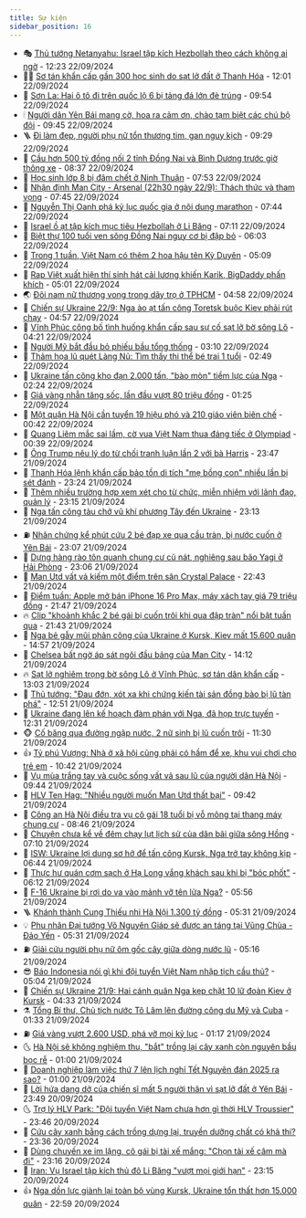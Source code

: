 ```yaml
---
title: Sự kiện
sidebar_position: 16
---
```


<!-- dantri-su-kien:START -->
- 🎭 [Thủ tướng Netanyahu: Israel tập kích Hezbollah theo cách không ai ngờ](https://dantri.com.vn/the-gioi/thu-tuong-netanyahu-israel-tap-kich-hezbollah-theo-cach-khong-ai-ngo-20240922191701944.htm) - 12:23 22/09/2024
- 👨‍🏫 [Sơ tán khẩn cấp gần 300 học sinh do sạt lở đất ở Thanh Hóa](https://dantri.com.vn/xa-hoi/so-tan-khan-cap-gan-300-hoc-sinh-do-sat-lo-dat-o-thanh-hoa-20240922184138879.htm) - 12:01 22/09/2024
- 🌮 [Sơn La: Hai ô tô đi trên quốc lộ 6 bị tảng đá lớn đè trúng](https://dantri.com.vn/xa-hoi/son-la-hai-o-to-di-tren-quoc-lo-6-bi-tang-da-lon-de-trung-20240922164642316.htm) - 09:54 22/09/2024
- 🕯 [Người dân Yên Bái mang cờ, hoa ra cảm ơn, chào tạm biệt các chú bộ đội](https://dantri.com.vn/xa-hoi/nguoi-dan-yen-bai-mang-co-hoa-ra-cam-on-chao-tam-biet-cac-chu-bo-doi-20240922163610085.htm) - 09:45 22/09/2024
- 🪜 [Đi làm đẹp, người phụ nữ tổn thương tim, gan nguy kịch](https://dantri.com.vn/suc-khoe/di-lam-dep-nguoi-phu-nu-ton-thuong-tim-gan-nguy-kich-20240922163351052.htm) - 09:29 22/09/2024
- 🐘 [Cầu hơn 500 tỷ đồng nối 2 tỉnh Đồng Nai và Bình Dương trước giờ thông xe](https://dantri.com.vn/xa-hoi/cau-hon-500-ty-dong-noi-2-tinh-dong-nai-va-binh-duong-truoc-gio-thong-xe-20240922131032094.htm) - 08:37 22/09/2024
- 🤔 [Học sinh lớp 8 bị đâm chết ở Ninh Thuận](https://dantri.com.vn/phap-luat/hoc-sinh-lop-8-bi-dam-chet-o-ninh-thuan-20240922143918184.htm) - 07:53 22/09/2024
- 🧠 [Nhận định Man City - Arsenal &lpar;22h30 ngày 22/9&rpar;: Thách thức và tham vọng](https://dantri.com.vn/the-thao/nhan-dinh-man-city-arsenal-22h30-ngay-229-thach-thuc-va-tham-vong-20240922144546941.htm) - 07:45 22/09/2024
- 📝 [Nguyễn Thị Oanh phá kỷ lục quốc gia ở nội dung marathon](https://dantri.com.vn/the-thao/nguyen-thi-oanh-pha-ky-luc-quoc-gia-o-noi-dung-marathon-20240922152407752.htm) - 07:44 22/09/2024
- 🦏 [Israel ồ ạt tập kích mục tiêu Hezbollah ở Li Băng](https://dantri.com.vn/the-gioi/israel-o-at-tap-kich-muc-tieu-hezbollah-o-li-bang-20240922130110702.htm) - 07:11 22/09/2024
- 🥰 [Biệt thự 100 tuổi ven sông Đồng Nai nguy cơ bị đập bỏ](https://dantri.com.vn/van-hoa/biet-thu-100-tuoi-ven-song-dong-nai-nguy-co-bi-dap-bo-20240921153530124.htm) - 06:03 22/09/2024
- 🤗 [Trong 1 tuần, Việt Nam có thêm 2 hoa hậu tên Kỳ Duyên](https://dantri.com.vn/giai-tri/trong-1-tuan-viet-nam-co-them-2-hoa-hau-ten-ky-duyen-20240922112353459.htm) - 05:09 22/09/2024
- 🌈 [Rap Việt xuất hiện thí sinh hát cải lương khiến Karik, BigDaddy phấn khích](https://dantri.com.vn/giai-tri/rap-viet-xuat-hien-thi-sinh-hat-cai-luong-khien-karik-bigdaddy-phan-khich-20240922113825538.htm) - 05:01 22/09/2024
- 🌏 [Đôi nam nữ thương vong trong dãy trọ ở TPHCM](https://dantri.com.vn/phap-luat/doi-nam-nu-thuong-vong-trong-day-tro-o-tphcm-20240922113108740.htm) - 04:58 22/09/2024
- 💄 [Chiến sự Ukraine 22/9: Nga ào ạt tấn công Toretsk buộc Kiev phải rút chạy](https://dantri.com.vn/the-gioi/chien-su-ukraine-229-nga-ao-at-tan-cong-toretsk-buoc-kiev-phai-rut-chay-20240922112419330.htm) - 04:57 22/09/2024
- 👺 [Vĩnh Phúc công bố tình huống khẩn cấp sau sự cố sạt lở bờ sông Lô](https://dantri.com.vn/xa-hoi/vinh-phuc-cong-bo-tinh-huong-khan-cap-sau-su-co-sat-lo-bo-song-lo-20240922111344369.htm) - 04:21 22/09/2024
- 👹 [Người Mỹ bắt đầu bỏ phiếu bầu tổng thống](https://dantri.com.vn/the-gioi/nguoi-my-bat-dau-bo-phieu-bau-tong-thong-20240922095832761.htm) - 03:10 22/09/2024
- 🌊 [Thảm họa lũ quét Làng Nủ: Tìm thấy thi thể bé trai 1 tuổi](https://dantri.com.vn/xa-hoi/tham-hoa-lu-quet-lang-nu-tim-thay-thi-the-be-trai-1-tuoi-20240922091817449.htm) - 02:49 22/09/2024
- 🤠 [Ukraine tấn công kho đạn 2.000 tấn, &quot;bào mòn&quot; tiềm lực của Nga](https://dantri.com.vn/the-gioi/ukraine-tan-cong-kho-dan-2000-tan-bao-mon-tiem-luc-cua-nga-20240922085805760.htm) - 02:24 22/09/2024
- 🎊 [Giá vàng nhẫn tăng sốc, lần đầu vượt 80 triệu đồng](https://dantri.com.vn/kinh-doanh/gia-vang-nhan-tang-soc-lan-dau-vuot-80-trieu-dong-20240921222208354.htm) - 01:25 22/09/2024
- 🐘 [Một quận Hà Nội cần tuyển 19 hiệu phó và 210 giáo viên biên chế](https://dantri.com.vn/giao-duc/mot-quan-ha-noi-can-tuyen-19-hieu-pho-va-210-giao-vien-bien-che-20240922073541014.htm) - 00:42 22/09/2024
- 💂 [Quang Liêm mắc sai lầm, cờ vua Việt Nam thua đáng tiếc ở Olympiad](https://dantri.com.vn/the-thao/quang-liem-mac-sai-lam-co-vua-viet-nam-thua-dang-tiec-o-olympiad-20240922073527013.htm) - 00:39 22/09/2024
- 👹 [Ông Trump nêu lý do từ chối tranh luận lần 2 với bà Harris](https://dantri.com.vn/the-gioi/ong-trump-neu-ly-do-tu-choi-tranh-luan-lan-2-voi-ba-harris-20240922064541623.htm) - 23:47 21/09/2024
- 🦒 [Thanh Hóa lệnh khẩn cấp bảo tồn di tích &quot;mẹ bồng con&quot; nhiều lần bị sét đánh](https://dantri.com.vn/xa-hoi/thanh-hoa-lenh-khan-cap-bao-ton-di-tich-me-bong-con-nhieu-lan-bi-set-danh-20240921161748734.htm) - 23:24 21/09/2024
- 🗽 [Thêm nhiều trường hợp xem xét cho từ chức, miễn nhiệm với lãnh đạo, quản lý](https://dantri.com.vn/xa-hoi/them-nhieu-truong-hop-xem-xet-cho-tu-chuc-mien-nhiem-voi-lanh-dao-quan-ly-20240921230325865.htm) - 23:15 21/09/2024
- 💄 [Nga tấn công tàu chở vũ khí phương Tây đến Ukraine](https://dantri.com.vn/the-gioi/nga-tan-cong-tau-cho-vu-khi-phuong-tay-den-ukraine-20240922060948783.htm) - 23:13 21/09/2024
- ⛽️ [Nhân chứng kể phút cứu 2 bé đạp xe qua cầu tràn, bị nước cuốn ở Yên Bái](https://dantri.com.vn/doi-song/nhan-chung-ke-phut-cuu-2-be-dap-xe-qua-cau-tran-bi-nuoc-cuon-o-yen-bai-20240921155236771.htm) - 23:07 21/09/2024
- 🥷 [Dựng hàng rào tôn quanh chung cư cũ nát, nghiêng sau bão Yagi ở Hải Phòng](https://dantri.com.vn/xa-hoi/dung-hang-rao-ton-quanh-chung-cu-cu-nat-nghieng-sau-bao-yagi-o-hai-phong-20240922002737577.htm) - 23:06 21/09/2024
- 🤖 [Man Utd vất vả kiếm một điểm trên sân Crystal Palace](https://dantri.com.vn/the-thao/man-utd-vat-va-kiem-mot-diem-tren-san-crystal-palace-20240922054321653.htm) - 22:43 21/09/2024
- 🌊 [Điểm tuần: Apple mở bán iPhone 16 Pro Max, máy xách tay giá 79 triệu đồng](https://dantri.com.vn/suc-manh-so/diem-tuan-apple-mo-ban-iphone-16-pro-max-may-xach-tay-gia-79-trieu-dong-20240921122419814.htm) - 21:47 21/09/2024
- 🔥 [Clip &quot;khoảnh khắc 2 bé gái bị cuốn trôi khi qua đập tràn&quot; nổi bật tuần qua](https://dantri.com.vn/suc-manh-so/clip-khoanh-khac-2-be-gai-bi-cuon-troi-khi-qua-dap-tran-noi-bat-tuan-qua-20240922012543410.htm) - 21:43 21/09/2024
- 🦏 [Nga bẻ gẫy mũi phản công của Ukraine ở Kursk, Kiev mất 15.600 quân](https://dantri.com.vn/the-gioi/nga-be-gay-mui-phan-cong-cua-ukraine-o-kursk-kiev-mat-15600-quan-20240921213912657.htm) - 14:57 21/09/2024
- 🐘 [Chelsea bất ngờ áp sát ngôi đầu bảng của Man City](https://dantri.com.vn/the-thao/chelsea-bat-ngo-ap-sat-ngoi-dau-bang-cua-man-city-20240921211217629.htm) - 14:12 21/09/2024
- 🔥 [Sạt lở nghiêm trọng bờ sông Lô ở Vĩnh Phúc, sơ tán dân khẩn cấp](https://dantri.com.vn/xa-hoi/sat-lo-nghiem-trong-bo-song-lo-o-vinh-phuc-so-tan-dan-khan-cap-20240921194731717.htm) - 13:03 21/09/2024
- 💼 [Thủ tướng: &quot;Đau đớn, xót xa khi chứng kiến tài sản đồng bào bị lũ tàn phá&quot;](https://dantri.com.vn/xa-hoi/thu-tuong-dau-don-xot-xa-khi-chung-kien-tai-san-dong-bao-bi-lu-tan-pha-20240921195026945.htm) - 12:51 21/09/2024
- 🚀 [Ukraine đang lên kế hoạch đàm phán với Nga, đã họp trực tuyến](https://dantri.com.vn/the-gioi/ukraine-dang-len-ke-hoach-dam-phan-voi-nga-da-hop-truc-tuyen-20240921192848737.htm) - 12:31 21/09/2024
- 🐵 [Cố băng qua đường ngập nước, 2 nữ sinh bị lũ cuốn trôi](https://dantri.com.vn/xa-hoi/co-bang-qua-duong-ngap-nuoc-2-nu-sinh-bi-lu-cuon-troi-20240921181124732.htm) - 11:30 21/09/2024
- 👍 [Tỷ phú Vượng: Nhà ở xã hội cũng phải có hầm để xe, khu vui chơi cho trẻ em](https://dantri.com.vn/kinh-doanh/ty-phu-vuong-nha-o-xa-hoi-cung-phai-co-ham-de-xe-khu-vui-choi-cho-tre-em-20240921172157845.htm) - 10:42 21/09/2024
- 🚦 [Vụ mùa trắng tay và cuộc sống vất vả sau lũ của người dân Hà Nội](https://dantri.com.vn/xa-hoi/vu-mua-trang-tay-va-cuoc-song-vat-va-sau-lu-cua-nguoi-dan-ha-noi-20240921151717866.htm) - 09:44 21/09/2024
- 🥸 [HLV Ten Hag: &quot;Nhiều người muốn Man Utd thất bại&quot;](https://dantri.com.vn/the-thao/hlv-ten-hag-nhieu-nguoi-muon-man-utd-that-bai-20240921135859071.htm) - 09:42 21/09/2024
- 🥷 [Công an Hà Nội điều tra vụ cô gái 18 tuổi bị vỗ mông tại thang máy chung cư](https://dantri.com.vn/phap-luat/cong-an-ha-noi-dieu-tra-vu-co-gai-18-tuoi-bi-vo-mong-tai-thang-may-chung-cu-20240921153912499.htm) - 08:46 21/09/2024
- 🤡 [Chuyện chưa kể về đêm chạy lụt lịch sử của dân bãi giữa sông Hồng](https://dantri.com.vn/xa-hoi/chuyen-chua-ke-ve-dem-chay-lut-lich-su-cua-dan-bai-giua-song-hong-20240920232534963.htm) - 07:10 21/09/2024
- 🥳 [ISW: Ukraine lợi dụng sơ hở để tấn công Kursk, Nga trở tay không kịp](https://dantri.com.vn/the-gioi/isw-ukraine-loi-dung-so-ho-de-tan-cong-kursk-nga-tro-tay-khong-kip-20240921122144184.htm) - 06:44 21/09/2024
- 🤩 [Thực hư quán cơm sạch ở Hạ Long vắng khách sau khi bị &quot;bóc phốt&quot;](https://dantri.com.vn/du-lich/thuc-hu-quan-com-sach-o-ha-long-vang-khach-sau-khi-bi-boc-phot-20240921103938668.htm) - 06:12 21/09/2024
- 🎡 [F-16 Ukraine bị rơi do va vào mảnh vỡ tên lửa Nga?](https://dantri.com.vn/the-gioi/f-16-ukraine-bi-roi-do-va-vao-manh-vo-ten-lua-nga-20240921114653899.htm) - 05:56 21/09/2024
- 🪜 [Khánh thành Cung Thiếu nhi Hà Nội 1.300 tỷ đồng](https://dantri.com.vn/xa-hoi/khanh-thanh-cung-thieu-nhi-ha-noi-1300-ty-dong-20240921120019399.htm) - 05:31 21/09/2024
- 💡 [Phu nhân Đại tướng Võ Nguyên Giáp sẽ được an táng tại Vũng Chùa - Đảo Yến](https://dantri.com.vn/xa-hoi/phu-nhan-dai-tuong-vo-nguyen-giap-se-duoc-an-tang-tai-vung-chua-dao-yen-20240921121420615.htm) - 05:31 21/09/2024
- ⛽️ [Giải cứu người phụ nữ ôm gốc cây giữa dòng nước lũ](https://dantri.com.vn/xa-hoi/giai-cuu-nguoi-phu-nu-om-goc-cay-giua-dong-nuoc-lu-20240921112710769.htm) - 05:16 21/09/2024
- 😎 [Báo Indonesia nói gì khi đội tuyển Việt Nam nhập tịch cầu thủ?](https://dantri.com.vn/the-thao/bao-indonesia-noi-gi-khi-doi-tuyen-viet-nam-nhap-tich-cau-thu-20240921120433212.htm) - 05:04 21/09/2024
- 🗽 [Chiến sự Ukraine 21/9: Hai cánh quân Nga kẹp chặt 10 lữ đoàn Kiev ở Kursk](https://dantri.com.vn/the-gioi/chien-su-ukraine-219-hai-canh-quan-nga-kep-chat-10-lu-doan-kiev-o-kursk-20240921112300699.htm) - 04:33 21/09/2024
- ⚗️ [Tổng Bí thư, Chủ tịch nước Tô Lâm lên đường công du Mỹ và Cuba](https://dantri.com.vn/xa-hoi/tong-bi-thu-chu-tich-nuoc-to-lam-len-duong-cong-du-my-va-cuba-20240921081634030.htm) - 01:33 21/09/2024
- ⛽️ [Giá vàng vượt 2.600 USD, phá vỡ mọi kỷ lục](https://dantri.com.vn/kinh-doanh/gia-vang-vuot-2600-usd-pha-vo-moi-ky-luc-20240921004033594.htm) - 01:17 21/09/2024
- 🌜 [Hà Nội sẽ không nghiệm thu, &quot;bắt&quot; trồng lại cây xanh còn nguyên bầu bọc rễ](https://dantri.com.vn/xa-hoi/ha-noi-se-khong-nghiem-thu-bat-trong-lai-cay-xanh-con-nguyen-bau-boc-re-20240920235535049.htm) - 01:00 21/09/2024
- 🦩 [Doanh nghiệp làm việc thứ 7 lên lịch nghỉ Tết Nguyên đán 2025 ra sao?](https://dantri.com.vn/lao-dong-viec-lam/doanh-nghiep-lam-viec-thu-7-len-lich-nghi-tet-nguyen-dan-2025-ra-sao-20240920224037554.htm) - 01:00 21/09/2024
- 🦒 [Lời hứa dang dở của chiến sĩ mất 5 người thân vì sạt lở đất ở Yên Bái](https://dantri.com.vn/tam-long-nhan-ai/loi-hua-dang-do-cua-chien-si-mat-5-nguoi-than-vi-sat-lo-dat-o-yen-bai-20240920203405445.htm) - 23:49 20/09/2024
- 🌜 [Trợ lý HLV Park: &quot;Đội tuyển Việt Nam chưa hơn gì thời HLV Troussier&quot;](https://dantri.com.vn/the-thao/tro-ly-hlv-park-doi-tuyen-viet-nam-chua-hon-gi-thoi-hlv-troussier-20240918145216544.htm) - 23:46 20/09/2024
- 🐎 [Cứu cây xanh bằng cách trồng dựng lại, truyền dưỡng chất có khả thi?](https://dantri.com.vn/xa-hoi/cuu-cay-xanh-bang-cach-trong-dung-lai-truyen-duong-chat-co-kha-thi-20240920223155122.htm) - 23:36 20/09/2024
- 🌋 [Dùng chuyến xe im lặng, cô gái bị tài xế mắng: &quot;Chọn tài xế câm mà đi&quot;](https://dantri.com.vn/an-sinh/dung-chuyen-xe-im-lang-co-gai-bi-tai-xe-mang-chon-tai-xe-cam-ma-di-20240920230555008.htm) - 23:16 20/09/2024
- 🧰 [Iran: Vụ Israel tập kích thủ đô Li Băng &quot;vượt mọi giới hạn&quot;](https://dantri.com.vn/the-gioi/iran-vu-israel-tap-kich-thu-do-li-bang-vuot-moi-gioi-han-20240921061031534.htm) - 23:15 20/09/2024
- 👍 [Nga dồn lực giành lại toàn bộ vùng Kursk, Ukraine tổn thất hơn 15.000 quân](https://dantri.com.vn/the-gioi/nga-don-luc-gianh-lai-toan-bo-vung-kursk-ukraine-ton-that-hon-15000-quan-20240921001920615.htm) - 22:59 20/09/2024<!-- dantri-su-kien:END -->
